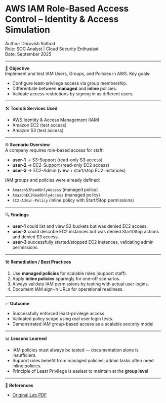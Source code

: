 # AWS IAM Role-Based Access Control – Identity & Access Simulation  
Author: Dhruvish Rathod  
Role: SOC Analyst | Cloud Security Enthusiast  
Date: September 2025  

---

📌 **Objective**  
Implement and test IAM Users, Groups, and Policies in AWS. Key goals:  
- Configure least-privilege access via group membership.  
- Differentiate between **managed** and **inline** policies.  
- Validate access restrictions by signing in as different users.  

---

🛠 **Tools & Services Used**  
- AWS Identity & Access Management (IAM)  
- Amazon EC2 (test access)  
- Amazon S3 (test access)  

---

🌐 **Scenario Overview**  
A company requires role-based access for staff:  
- **user-1** → S3-Support (read-only S3 access)  
- **user-2** → EC2-Support (read-only EC2 access)  
- **user-3** → EC2-Admin (view + start/stop EC2 instances)  

IAM groups and policies were already defined:  
- `AmazonS3ReadOnlyAccess` (managed policy)  
- `AmazonEC2ReadOnlyAccess` (managed policy)  
- `EC2-Admin-Policy` (inline policy with Start/Stop permissions)  

---

🔍 **Findings**  
- **user-1** could list and view S3 buckets but was denied EC2 access.  
- **user-2** could describe EC2 instances but was denied Start/Stop actions and denied S3 access.  
- **user-3** successfully started/stopped EC2 instances, validating admin permissions.  

---

🛠 **Remediation / Best Practices**  
1. Use **managed policies** for scalable roles (support staff).  
2. Apply **inline policies** sparingly for one-off scenarios.  
3. Always validate IAM permissions by testing with actual user logins.  
4. Document IAM sign-in URLs for operational readiness.  

---

✅ **Outcome**  
- Successfully enforced least-privilege access.  
- Validated policy scope using real user login tests.  
- Demonstrated IAM group-based access as a scalable security model.  

---

📊 **Lessons Learned**  
- IAM policies must always be tested — documentation alone is insufficient.  
- Support roles benefit from managed policies; admin tasks often need inline policies.  
- Principle of Least Privilege is easiest to maintain at the **group level**.  

---

📎 **References**  
- [Original Lab PDF](./Introduction_to_AWS_IAM.pdf)  
